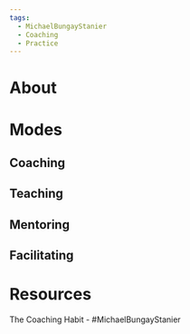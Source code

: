 ```yaml
---
tags:
  - MichaelBungayStanier
  - Coaching
  - Practice
---
```

# About
# Modes
## Coaching
## Teaching
## Mentoring
## Facilitating
# Resources
The Coaching Habit - #MichaelBungayStanier
